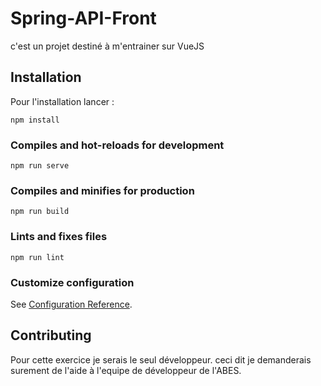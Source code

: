 # Spring-API-Front

c'est un projet destiné à m'entrainer sur VueJS

## Installation

Pour l'installation lancer :

```
npm install
```

### Compiles and hot-reloads for development
```
npm run serve
```

### Compiles and minifies for production
```
npm run build
```

### Lints and fixes files
```
npm run lint
```

### Customize configuration
See [Configuration Reference](https://cli.vuejs.org/config/).

## Contributing
Pour cette exercice je serais le seul développeur. ceci dit je demanderais surement de l'aide à l'equipe de développeur de l'ABES.
